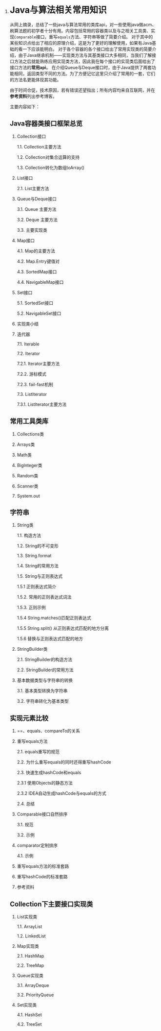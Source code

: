 1. # Java与算法相关常用知识

    从网上摘录，总结了一些java与算法常用的类库api，对一些使用java做acm、刷算法题的初学者十分有用。内容包括常用的容器类以及与之相关工具类、实现`Comparable`接口，重写`equals`方法、字符串等做了简要介绍。
    对于其中的某些知识点给出了相应的原理介绍，这是为了更好的理解使用，如果有Java基础的看一下应该能明白。
    对于各个容器的各个接口给出了常用实现类的简要介绍，由于Java继承机制——实现类方法与其基类接口大多相同，当我们了解接口方法之后就能熟练应用实现类方法，因此我在每个接口的实现类后面给出了接口方法的**常用api**。
    在介绍Queue与Deque接口时，由于Java提供了两套功能相同，返回类型不同的方法。为了方便记忆这里只介绍了常用的一套，它们的方法名更能体现其功能。

    由于时间仓促，技术原因，若有错误还望指出；所有内容均来自互联网，并在**参考资料**列出参考博客。

    主要内容如下：

    ## Java容器类接口框架总览

    1. Collection接口 

       1.1. Collection主要方法 

       1.2. Collection对集合运算的支持 

       1.3. Collection转化为数组toArray() 

    2. List接口 

       2.1. List主要方法 

    3. Queue与Deque接口

       3.1. Queue 主要方法 

       3.2. Deque 主要方法

       3.3. 主要实现类

    4. Map接口 

       4.1. Map的主要方法 

       4.2. Map.Entry键值对 

       4.3. SortedMap接口 

       4.4. NavigableMap接口

    5. Set接口

       5.1. SortedSet接口 

       5.2. NavigableSet接口

    6. 实现类小结

    7. 迭代器

       7.1. Iterable

        7.2. Iterator  

          7.2.1. Iterator主要方法

          7.2.2. 游标模式

          7.2.3. fail-fast机制 

       7.3. ListIterator 

          7.3.1. ListIterator主要方法 

    ## 常用工具类库

    1. Collections类 
    
    2. Arrays类 
    
    3. Math类 
    
    4. BigInteger类 
    
    5. Random类 
    
    6. Scanner类 
    
    7. System.out

    ## 字符串

    1. String类 

       1.1. 构造方法

       1.2. String的不可变形 

       1.3. String.format 

       1.4. String的常用方法 

       1.5. String与正则表达式

          1.5.1 正则表达式简介

          1.5.2. 常用的正则表达式词法  

          1.5.3. 正则示例       

          1.5.4 String.matches()匹配正则表达式 

          1.5.5 String.split() 从正则表达式匹配的地方分离

          1.5.6 替换与正则表达式匹配的地方

    2. StringBuilder类 

       2.1. StringBuilder的构造方法

       2.2. StringBuilder的常用方法

    3. 基本数据类型与字符串的转换

       3.1. 基本类型转换为字符串

       3.2. 字符串转化为基本类型

    ## 实现元素比较

    1. ==、equals、compareTo的关系

    2. 重写equals方法 

       2.1. equals重写的规范

       2.2. 为什么重写equals的同时还得重写hashCode

       2.3. 快速生成hashCode和equals

          2.3.1 使用Objects的静态方法

          2.3.2 IDEA自动生成hashCode与equals的方式

       2.4. 总结

    3. Comparable接口自然排序

       3.1. 规范

       3.2. 示例

    4. comparator定制排序 

       4.1. 示例

    5. 重写equals方法的标准套路 

    6. 重写hashCode的标准套路

    7. 参考资料

    ## Collection下主要接口实现类

    1. List实现类

       1.1. ArrayList

       1.2. LinkedList

    2. Map实现类

       2.1. HashMap

       2.2. TreeMap

    3. Queue实现类

       3.1. ArrayDeque

       3.2. PriorityQueue 

    4. Set实现类

       4.1. HashSet

       4.2. TreeSet
